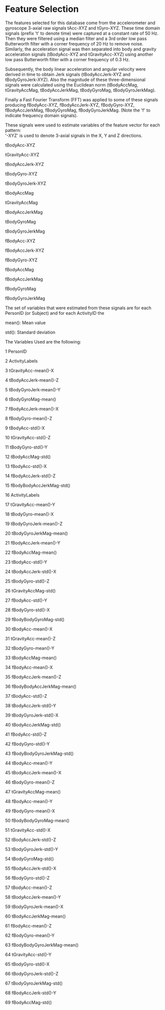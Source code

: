 Feature Selection 
=================

The features selected for this database come from the accelerometer and gyroscope 3-axial raw signals tAcc-XYZ and tGyro-XYZ. These time domain signals (prefix 't' to denote time) were captured at a constant rate of 50 Hz. Then they were filtered using a median filter and a 3rd order low pass Butterworth filter with a corner frequency of 20 Hz to remove noise. Similarly, the acceleration signal was then separated into body and gravity acceleration signals (tBodyAcc-XYZ and tGravityAcc-XYZ) using another low pass Butterworth filter with a corner frequency of 0.3 Hz. 

Subsequently, the body linear acceleration and angular velocity were derived in time to obtain Jerk signals (tBodyAccJerk-XYZ and tBodyGyroJerk-XYZ). Also the magnitude of these three-dimensional signals were calculated using the Euclidean norm (tBodyAccMag, tGravityAccMag, tBodyAccJerkMag, tBodyGyroMag, tBodyGyroJerkMag). 

Finally a Fast Fourier Transform (FFT) was applied to some of these signals producing fBodyAcc-XYZ, fBodyAccJerk-XYZ, fBodyGyro-XYZ, fBodyAccJerkMag, fBodyGyroMag, fBodyGyroJerkMag. (Note the 'f' to indicate frequency domain signals). 

These signals were used to estimate variables of the feature vector for each pattern:  
'-XYZ' is used to denote 3-axial signals in the X, Y and Z directions.

tBodyAcc-XYZ

tGravityAcc-XYZ

tBodyAccJerk-XYZ

tBodyGyro-XYZ

tBodyGyroJerk-XYZ

tBodyAccMag

tGravityAccMag

tBodyAccJerkMag

tBodyGyroMag

tBodyGyroJerkMag

fBodyAcc-XYZ

fBodyAccJerk-XYZ

fBodyGyro-XYZ

fBodyAccMag

fBodyAccJerkMag

fBodyGyroMag

fBodyGyroJerkMag

The set of variables that were estimated from these signals are for each PersonID (or Subject) and for each ActivityID the 

mean(): Mean value

std(): Standard deviation

The Variables Used are the following:

1	PersonID

2	ActivityLabels

3	tGravityAcc-mean()-X

4	tBodyAccJerk-mean()-Z

5	tBodyGyroJerk-mean()-Y

6	tBodyGyroMag-mean()

7	fBodyAccJerk-mean()-X

8	fBodyGyro-mean()-Z

9	tBodyAcc-std()-X

10	tGravityAcc-std()-Z

11	tBodyGyro-std()-Y

12	tBodyAccMag-std()

13	fBodyAcc-std()-X

14	fBodyAccJerk-std()-Z

15	fBodyBodyAccJerkMag-std()

16	ActivityLabels

17	tGravityAcc-mean()-Y

18	tBodyGyro-mean()-X

19	tBodyGyroJerk-mean()-Z

20	tBodyGyroJerkMag-mean()

21	fBodyAccJerk-mean()-Y

22	fBodyAccMag-mean()

23	tBodyAcc-std()-Y

24	tBodyAccJerk-std()-X

25	tBodyGyro-std()-Z

26	tGravityAccMag-std()

27	fBodyAcc-std()-Y

28	fBodyGyro-std()-X

29	fBodyBodyGyroMag-std()

30	tBodyAcc-mean()-X

31	tGravityAcc-mean()-Z

32	tBodyGyro-mean()-Y

33	tBodyAccMag-mean()

34	fBodyAcc-mean()-X

35	fBodyAccJerk-mean()-Z

36	fBodyBodyAccJerkMag-mean()

37	tBodyAcc-std()-Z

38	tBodyAccJerk-std()-Y

39	tBodyGyroJerk-std()-X

40	tBodyAccJerkMag-std()

41	fBodyAcc-std()-Z

42	fBodyGyro-std()-Y

43	fBodyBodyGyroJerkMag-std()

44	tBodyAcc-mean()-Y

45	tBodyAccJerk-mean()-X

46	tBodyGyro-mean()-Z

47	tGravityAccMag-mean()

48	fBodyAcc-mean()-Y

49	fBodyGyro-mean()-X

50	fBodyBodyGyroMag-mean()

51	tGravityAcc-std()-X

52	tBodyAccJerk-std()-Z

53	tBodyGyroJerk-std()-Y

54	tBodyGyroMag-std()

55	fBodyAccJerk-std()-X

56	fBodyGyro-std()-Z

57	tBodyAcc-mean()-Z

58	tBodyAccJerk-mean()-Y

59	tBodyGyroJerk-mean()-X

60	tBodyAccJerkMag-mean()

61	fBodyAcc-mean()-Z

62	fBodyGyro-mean()-Y

63	fBodyBodyGyroJerkMag-mean()

64	tGravityAcc-std()-Y

65	tBodyGyro-std()-X

66	tBodyGyroJerk-std()-Z

67	tBodyGyroJerkMag-std()

68	fBodyAccJerk-std()-Y

69	fBodyAccMag-std()

